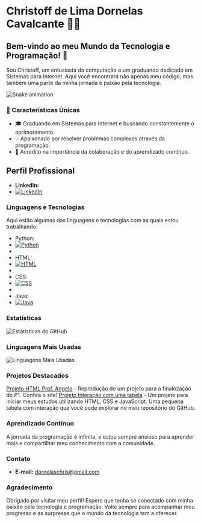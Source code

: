 # Christoff de Lima Dornelas Cavalcante 👨‍💻

## Bem-vindo ao meu Mundo da Tecnologia e Programação! 👋

Sou Christoff, um entusiasta da computação e um graduando dedicado em Sistemas para Internet. Aqui você encontrará não apenas meu código, mas também uma parte da minha jornada e paixão pela tecnologia.

![Snake animation](https://github.com/dornelxs)


### 🌟 Características Únicas

- 🎓 Graduando em Sistemas para Internet e buscando constantemente o aprimoramento.
- 💡 Apaixonado por resolver problemas complexos através da programação.
- 🚀 Acredito na importância da colaboração e do aprendizado contínuo.

## Perfil Profissional

- **LinkedIn:**
- [![LinkedIn](https://img.shields.io/badge/LinkedIn-0077B5?style=for-the-badge&logo=linkedin&logoColor=white)](https://www.linkedin.com/in/christoff-de-lima-dornelas-cavalcante-0b0486270/)

### Linguagens e Tecnologias

Aqui estão algumas das linguagens e tecnologias com as quais estou trabalhando:

- Python:
- [![Python](https://img.shields.io/badge/Python-3776AB?style=for-the-badge&logo=python&logoColor=white)](https://github.com/dornelxs/Python_Messias)
- 
- HTML:
- [![HTML](https://img.shields.io/badge/HTML-239120?style=for-the-badge&logo=html5&logoColor=white)](https://github.com/dornelxs/HTML_Angelo)
- 
- CSS:
- [![CSS](https://img.shields.io/badge/CSS3-1572B6?style=for-the-badge&logo=css3&logoColor=white)](https://github.com/dornelxs/Projetos_HTML.git)
- 
- Java:
- [![Java](https://img.shields.io/badge/Java-ED8B00?style=for-the-badge&logo=openjdk&logoColor=white)](https://github.com/dornelxs/JAVA-Fernanda)


### Estatísticas

![Estatísticas do GitHub](https://github-readme-stats.vercel.app/api?username=dornelxs&show_icons=true&theme=tokyonight)


### Linguagens Mais Usadas

![Linguagens Mais Usadas](https://github-readme-stats.vercel.app/api/top-langs/?username=dornelxs)


### Projetos Destacados

[Projeto HTML Prof. Angelo](https://projetohtml-angelo.netlify.app) - Reprodução de um projeto para a finalozação do P1. Confira o site!
[Projeto Interação com uma tabela](https://github.com/dornelxs/JavaScript/tree/main/Projeto_fabryny/project_1) - Um projeto  para iniciar meus estudos utilizando HTML, CSS e JavaScript. Uma pequena tabela com 
interação que você pode explorar no meu repositório do GitHub.


### Aprendizado Contínuo

A jornada da programação é infinita, e estou sempre ansioso para aprender mais e compartilhar meu conhecimento com a comunidade.


### Contato

- **E-mail:** dornelaschris@gmail.com


### Agradecimento

Obrigado por visitar meu perfil! Espero que tenha se conectado com minha paixão pela tecnologia e programação. Volte sempre para acompanhar meu progresso e as surpresas que o mundo da tecnologia tem a oferecer.

